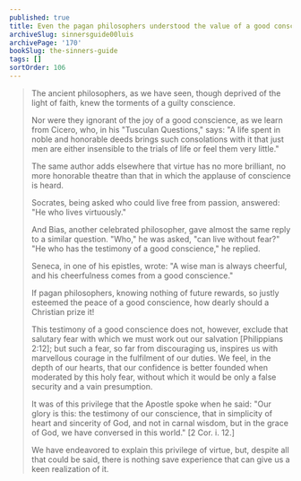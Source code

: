 ```yaml
---
published: true
title: Even the pagan philosophers understood the value of a good conscience, and the torment of a guilty one
archiveSlug: sinnersguide00luis
archivePage: '170'
bookSlug: the-sinners-guide
tags: []
sortOrder: 106
---
```


> The ancient philosophers, as we have seen, though deprived of the light of faith, knew the torments of a guilty conscience.
> 
> Nor were they ignorant of the joy of a good conscience, as we learn from Cicero, who, in his "Tusculan Questions," says: "A life spent in noble and honorable deeds brings such consolations with it that just men are either insensible to the trials of life or feel them very little."
> 
> The same author adds elsewhere that virtue has no more brilliant, no more honorable theatre than that in which the applause of conscience is heard.
> 
> Socrates, being asked who could live free from passion, answered: "He who lives virtuously."
> 
> And Bias, another celebrated philosopher, gave almost the same reply to a similar question. "Who," he was asked, "can live without fear?" "He who has the testimony of a good conscience," he replied.
> 
> Seneca, in one of his epistles, wrote: "A wise man is always cheerful, and his cheerfulness comes from a good conscience."
> 
> If pagan philosophers, knowing nothing of future rewards, so justly esteemed the peace of a good conscience, how dearly should a Christian prize it!
> 
> This testimony of a good conscience does not, however, exclude that salutary fear with which we must work out our salvation [Philippians 2:12]; but such a fear, so far from discouraging us, inspires us with marvellous courage in the fulfilment of our duties. We feel, in the depth of our hearts, that our confidence is better founded when moderated by this holy fear, without which it would be only a false security and a vain presumption.
> 
> It was of this privilege that the Apostle spoke when he said: "Our glory is this: the testimony of our conscience, that in simplicity of heart and sincerity of God, and not in carnal wisdom, but in the grace of God, we have conversed in this world." [2 Cor. i. 12.]
> 
> We have endeavored to explain this privilege of virtue, but, despite all that could be said, there is nothing save experience that can give us a keen realization of it.

